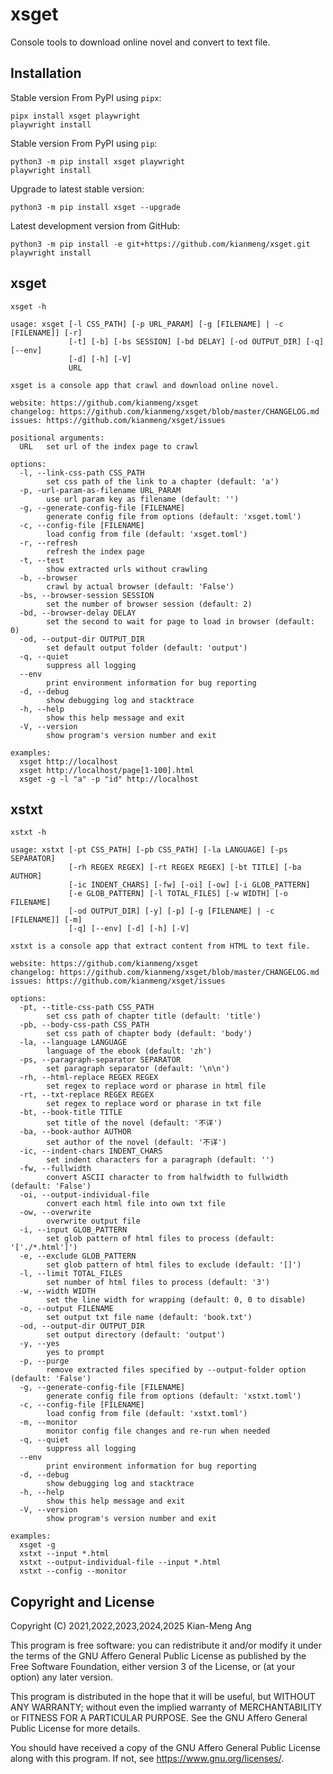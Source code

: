 # xsget

Console tools to download online novel and convert to text file.

## Installation

Stable version From PyPI using `pipx`:

```console
pipx install xsget playwright
playwright install
```

Stable version From PyPI using `pip`:

```console
python3 -m pip install xsget playwright
playwright install
```

Upgrade to latest stable version:

```console
python3 -m pip install xsget --upgrade
```

Latest development version from GitHub:

```console
python3 -m pip install -e git+https://github.com/kianmeng/xsget.git
playwright install
```

## xsget

```console
xsget -h
```

<!--help-xsget !-->

```console
usage: xsget [-l CSS_PATH] [-p URL_PARAM] [-g [FILENAME] | -c [FILENAME]] [-r]
             [-t] [-b] [-bs SESSION] [-bd DELAY] [-od OUTPUT_DIR] [-q] [--env]
             [-d] [-h] [-V]
             URL

xsget is a console app that crawl and download online novel.

website: https://github.com/kianmeng/xsget
changelog: https://github.com/kianmeng/xsget/blob/master/CHANGELOG.md
issues: https://github.com/kianmeng/xsget/issues

positional arguments:
  URL   set url of the index page to crawl

options:
  -l, --link-css-path CSS_PATH
        set css path of the link to a chapter (default: 'a')
  -p, -url-param-as-filename URL_PARAM
        use url param key as filename (default: '')
  -g, --generate-config-file [FILENAME]
        generate config file from options (default: 'xsget.toml')
  -c, --config-file [FILENAME]
        load config from file (default: 'xsget.toml')
  -r, --refresh
        refresh the index page
  -t, --test
        show extracted urls without crawling
  -b, --browser
        crawl by actual browser (default: 'False')
  -bs, --browser-session SESSION
        set the number of browser session (default: 2)
  -bd, --browser-delay DELAY
        set the second to wait for page to load in browser (default: 0)
  -od, --output-dir OUTPUT_DIR
        set default output folder (default: 'output')
  -q, --quiet
        suppress all logging
  --env
        print environment information for bug reporting
  -d, --debug
        show debugging log and stacktrace
  -h, --help
        show this help message and exit
  -V, --version
        show program's version number and exit

examples:
  xsget http://localhost
  xsget http://localhost/page[1-100].html
  xsget -g -l "a" -p "id" http://localhost
```

<!--help-xsget !-->

## xstxt

```console
xstxt -h
```

<!--help-xstxt !-->

```console
usage: xstxt [-pt CSS_PATH] [-pb CSS_PATH] [-la LANGUAGE] [-ps SEPARATOR]
             [-rh REGEX REGEX] [-rt REGEX REGEX] [-bt TITLE] [-ba AUTHOR]
             [-ic INDENT_CHARS] [-fw] [-oi] [-ow] [-i GLOB_PATTERN]
             [-e GLOB_PATTERN] [-l TOTAL_FILES] [-w WIDTH] [-o FILENAME]
             [-od OUTPUT_DIR] [-y] [-p] [-g [FILENAME] | -c [FILENAME]] [-m]
             [-q] [--env] [-d] [-h] [-V]

xstxt is a console app that extract content from HTML to text file.

website: https://github.com/kianmeng/xsget
changelog: https://github.com/kianmeng/xsget/blob/master/CHANGELOG.md
issues: https://github.com/kianmeng/xsget/issues

options:
  -pt, --title-css-path CSS_PATH
        set css path of chapter title (default: 'title')
  -pb, --body-css-path CSS_PATH
        set css path of chapter body (default: 'body')
  -la, --language LANGUAGE
        language of the ebook (default: 'zh')
  -ps, --paragraph-separator SEPARATOR
        set paragraph separator (default: '\n\n')
  -rh, --html-replace REGEX REGEX
        set regex to replace word or pharase in html file
  -rt, --txt-replace REGEX REGEX
        set regex to replace word or pharase in txt file
  -bt, --book-title TITLE
        set title of the novel (default: '不详')
  -ba, --book-author AUTHOR
        set author of the novel (default: '不详')
  -ic, --indent-chars INDENT_CHARS
        set indent characters for a paragraph (default: '')
  -fw, --fullwidth
        convert ASCII character to from halfwidth to fullwidth (default: 'False')
  -oi, --output-individual-file
        convert each html file into own txt file
  -ow, --overwrite
        overwrite output file
  -i, --input GLOB_PATTERN
        set glob pattern of html files to process (default: '['./*.html']')
  -e, --exclude GLOB_PATTERN
        set glob pattern of html files to exclude (default: '[]')
  -l, --limit TOTAL_FILES
        set number of html files to process (default: '3')
  -w, --width WIDTH
        set the line width for wrapping (default: 0, 0 to disable)
  -o, --output FILENAME
        set output txt file name (default: 'book.txt')
  -od, --output-dir OUTPUT_DIR
        set output directory (default: 'output')
  -y, --yes
        yes to prompt
  -p, --purge
        remove extracted files specified by --output-folder option (default: 'False')
  -g, --generate-config-file [FILENAME]
        generate config file from options (default: 'xstxt.toml')
  -c, --config-file [FILENAME]
        load config from file (default: 'xstxt.toml')
  -m, --monitor
        monitor config file changes and re-run when needed
  -q, --quiet
        suppress all logging
  --env
        print environment information for bug reporting
  -d, --debug
        show debugging log and stacktrace
  -h, --help
        show this help message and exit
  -V, --version
        show program's version number and exit

examples:
  xsget -g
  xstxt --input *.html
  xstxt --output-individual-file --input *.html
  xstxt --config --monitor
```

<!--help-xstxt !-->

## Copyright and License

Copyright (C) 2021,2022,2023,2024,2025 Kian-Meng Ang

This program is free software: you can redistribute it and/or modify it under
the terms of the GNU Affero General Public License as published by the Free
Software Foundation, either version 3 of the License, or (at your option) any
later version.

This program is distributed in the hope that it will be useful, but WITHOUT ANY
WARRANTY; without even the implied warranty of MERCHANTABILITY or FITNESS FOR A
PARTICULAR PURPOSE. See the GNU Affero General Public License for more details.

You should have received a copy of the GNU Affero General Public License along
with this program. If not, see <https://www.gnu.org/licenses/>.
